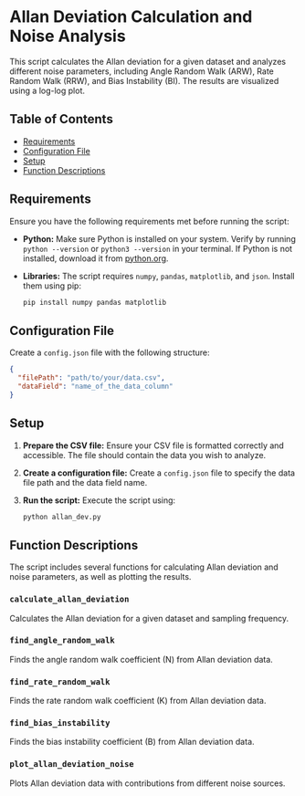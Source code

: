 # Allan Deviation Calculation and Noise Analysis

This script calculates the Allan deviation for a given dataset and analyzes different noise parameters, including Angle Random Walk (ARW), Rate Random Walk (RRW), and Bias Instability (BI). The results are visualized using a log-log plot.

## Table of Contents

- [Requirements](#requirements)
- [Configuration File](#configuration-file)
- [Setup](#setup)
- [Function Descriptions](#function-descriptions)

## Requirements

Ensure you have the following requirements met before running the script:

- **Python:** Make sure Python is installed on your system. Verify by running `python --version` or `python3 --version` in your terminal. If Python is not installed, download it from [python.org](https://www.python.org/downloads/).

- **Libraries:** The script requires `numpy`, `pandas`, `matplotlib`, and `json`. Install them using pip:

    ```bash
    pip install numpy pandas matplotlib
    ```

## Configuration File

Create a `config.json` file with the following structure:

```json
{
  "filePath": "path/to/your/data.csv",
  "dataField": "name_of_the_data_column"
}
```

## Setup

1. **Prepare the CSV file:** Ensure your CSV file is formatted correctly and accessible. The file should contain the data you wish to analyze.

2. **Create a configuration file:** Create a `config.json` file to specify the data file path and the data field name.

3. **Run the script:** Execute the script using:

    ```bash
    python allan_dev.py
    ```

## Function Descriptions

The script includes several functions for calculating Allan deviation and noise parameters, as well as plotting the results.

### `calculate_allan_deviation`

Calculates the Allan deviation for a given dataset and sampling frequency.


### `find_angle_random_walk`

Finds the angle random walk coefficient (N) from Allan deviation data.


### `find_rate_random_walk`

Finds the rate random walk coefficient (K) from Allan deviation data.


### `find_bias_instability`

Finds the bias instability coefficient (B) from Allan deviation data.


### `plot_allan_deviation_noise`

Plots Allan deviation data with contributions from different noise sources.


